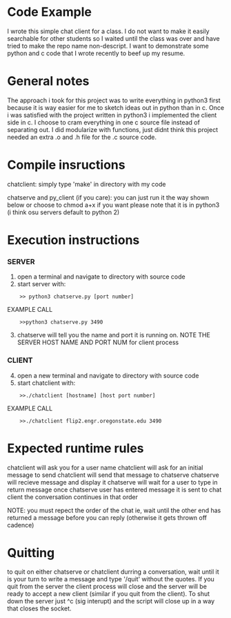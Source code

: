 # Code Example
I wrote this simple chat client for a class. I do not want to make it easily searchable for other students so I waited until the class was over and have tried to make the repo name non-descript. I want to demonstrate some python and c code that I wrote recently to beef up my resume. 
# General notes
The approach i took for this project was to write everything in python3 first because it is way easier for me to sketch ideas out in python than in c. Once i was satisfied with the project written in python3 i implemented the client side in c. I choose to cram everything in one c source file instead of separating out. I did modularize with functions, just didnt think this project needed an extra .o and .h file for the .c source code. 

# Compile insructions
chatclient: simply type 'make' in directory with my code

chatserve and py_client (if you care): you can just run it the way shown below or choose to 
chmod a+x if you want please note that it is in python3 (i think osu servers default to python 2)

# Execution instructions
### SERVER
1. open a terminal and navigate to directory with source code
2. start server with:
```
	>> python3 chatserve.py [port number]  
```

EXAMPLE CALL
  
```
	>>python3 chatserve.py 3490
```
3. chatserve will tell you the name and port it is running on. NOTE THE SERVER HOST NAME AND PORT NUM for client process

### CLIENT
4. open a new terminal and navigate to directory with source code
5. start chatclient with:
```
	>>./chatclient [hostname] [host port number]
```

EXAMPLE CALL
```
	>>./chatclient flip2.engr.oregonstate.edu 3490
```
# Expected runtime rules
chatclient will ask you for a user name
chatclient will ask for an initial message to send
chatclient will send that message to chatserve
chatserve will recieve message and display it
chatserve will wait for a user to type in return message
once chatserve user has entered message it is sent to chat client
the conversation continues in that order

NOTE: you must repect the order of the chat ie, wait until the other end has returned a message
before you can reply (otherwise it gets thrown off cadence)

# Quitting
to quit on either chatserve or chatclient durring a conversation, wait until it is 
your turn to write a message and type '/quit' without the quotes. If you quit from the server the client 
process will close and the server will be ready to accept a new client (similar if you quit from the client).
To shut down the server just ^c (sig interupt) and the script will close up in a way that closes the socket. 
